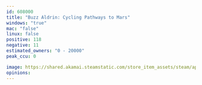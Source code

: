 ```yaml
---
id: 608000
title: "Buzz Aldrin: Cycling Pathways to Mars"
windows: "true"
mac: "false"
linux: false
positive: 118
negative: 11
estimated_owners: "0 - 20000"
peak_ccu: 0

image: https://shared.akamai.steamstatic.com/store_item_assets/steam/apps/608000/header.jpg?t=1490031114
opinions:
---
```

